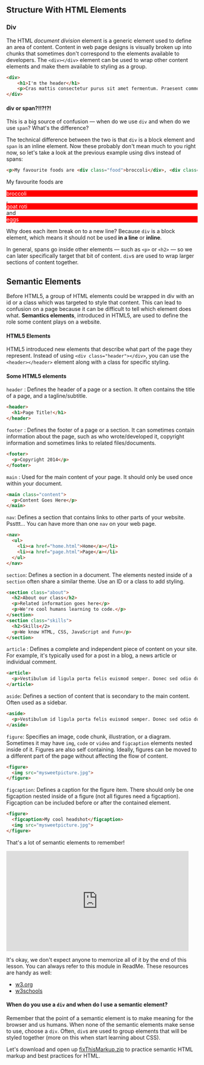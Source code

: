 ## Structure With HTML Elements

### Div
The HTML *document division* element is a generic element used to define an area of content. Content in web page designs is visually broken up into chunks that sometimes don't correspond to the elements available to developers. The `<div></div>` element can be used to wrap other content elements and make them available to styling as a group.

```html
<div>
	<h1>I'm the header</h1>
	<p>Cras mattis consectetur purus sit amet fermentum. Praesent commodo cursus magna, vel scelerisque nisl consectetur et. Duis mollis, est non commodo luctus, nisi erat porttitor ligula, eget lacinia odio sem nec elit. Vivamus sagittis lacus vel augue laoreet rutrum faucibus dolor auctor.</p>
</div>
```

#### div or span?!!?!?!
This is a big source of confusion — when do we use `div` and when do we use `span`? What's the difference?

The technical difference between the two is that `div` is a block element and `span` is an inline element. Now these probably don't mean much to you right now, so let's take a look at the previous example using divs instead of spans:

```html
<p>My favourite foods are <div class="food">broccoli</div>, <div class="food">goat roti</div> and <div class="food">eggs</div></p>
```

<p>My favourite foods are <div class='food' style="background:red; color:#fff;">broccoli</div>, <div class='food' style="background:red; color:#fff;">goat roti</div> and <div class='food' style="background:red; color:#fff;">eggs</div></p>

Why does each item break on to a new line? Because `div` is a block element, which means it should not be used **in a line** or **inline**.

In general, spans go inside other elements — such as `<p>` or `<h2>` — so we can later specifically target that bit of content. `div`s are used to wrap larger sections of content together.

## Semantic Elements

Before HTML5, a group of HTML elements could be wrapped in div with an id or a class which was targeted to style that content. This can lead to confusion on a page because it can be difficult to tell which element does what. **Semantics elements**, introduced in HTML5, are used to define the role some content plays on a website.

#### HTML5 Elements
HTML5 introduced new elements that describe what part of the page they represent. Instead of using `<div class="header"></div>`, you can use the `<header></header>` element along with a class for specific styling.

#### Some HTML5 elements
`header` : Defines the header of a page or a section. It often contains the title of a page, and a tagline/subtitle.

```html
<header>
  <h1>Page Title!</h1>
</header>
```

`footer` : Defines the footer of a page or a section. It can sometimes contain information about the page, such as who wrote/developed it, copyright information and sometimes links to related files/documents.

```html
<footer>
  <p>Copyright 2014</p>
</footer>
```

`main` : Used for the main content of your page. It should only be used once within your document.

```html
<main class="content">
  <p>Content Goes Here</p>
</main>
```

`nav`: Defines a section that contains links to other parts of your website. Pssttt... You can have more than one `nav` on your web page. 

```html
<nav>
  <ul>
    <li><a href="home.html">Home</a></li>
    <li><a href="page.html">Page</a></li>
  </ul>
</nav>
```

`section`: Defines a section in a document. The elements nested inside of a `section` often share a similar theme. Use an ID or a class to add styling.

```html
<section class="about">
  <h2>About our class</h2>
  <p>Related information goes here</p>
  <p>We're cool humans learning to code.</p>
</section>
<section class="skills">
  <h2>Skills</2>
  <p>We know HTML, CSS, JavaScript and Fun</p>
</section>
```

`article` : Defines a complete and independent piece of content on your site. For example, it's typically used for a post in a blog, a news article or individual comment.

```html
<article>
  <p>Vestibulum id ligula porta felis euismod semper. Donec sed odio dui.</p>
</article>
```

`aside`: Defines a section of content that is secondary to the main content. Often used as a sidebar.

```html
<aside>
  <p>Vestibulum id ligula porta felis euismod semper. Donec sed odio dui.</p>
</aside>
```

`figure`: Specifies an image, code chunk, illustration, or a diagram. Sometimes it may have `img`, `code` or `video` and `figcaption` elements nested inside of it. Figures are also self containing. Ideally, figures can be moved to a different part of the page without affecting the flow of content.

```html
<figure>
  <img src="mysweetpicture.jpg">
</figure>
```

`figcaption`: Defines a caption for the figure item. There should only be one figcaption nested inside of a figure (not all figures need a figcaption). Figcaption can be included before or after the contained element.
```html
<figure>
  <figcaption>My cool headshot</figcaption>
  <img src="mysweetpicture.jpg">
</figure>
```

That's a lot of semantic elements to remember! 

<iframe src="https://giphy.com/embed/l41lNp8dHpfaJE25O" width="480" height="264" frameBorder="0" class="giphy-embed" allowFullScreen></iframe>

It's okay, we don't expect anyone to memorize all of it by the end of this lesson. You can always refer to this module in ReadMe. These resources are handy as well:  
* <a href="https://www.w3.org/TR/html52/" target="_blank">w3.org</a>
* <a href="https://www.w3schools.com/html/default.asp" target="_blank">w3schools</a>

#### When do you use a `div` and when do I use a semantic element? 

Remember that the point of a semantic element is to make meaning for the browser and us humans. When none of the semantic elements make sense to use, choose a `div`. Often, `div`s are used to group elements that will be styled together (more on this when start learning about CSS).

Let's download and open up <a href="https://hychalknotes.s3.amazonaws.com/fixThisMarkup.zip" download>fixThisMarkup.zip</a> to practice semantic HTML markup and best practices for HTML.

